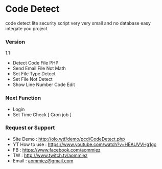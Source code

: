 # Code Detect
 code detect lite security script very very small and no database
 easy integate you project

### Version
1.1
- Detect Code File PHP
- Send Email File Not Math
- Set File Type Detect
- Set File Not Detect
- Show Line Number Code Edit

### Next Function

- Login
- Set Time Check [ Cron job ]

### Request or Support
- Site Demo : http://olo.wtf/demo/pcd/CodeDetect.php
- YT How to use : https://www.youtube.com/watch?v=HEAUVVHg1gc
- FB : https://www.facebook.com/aommiez
- TW : http://www.twitch.tv/aommiez
- Email : aommiez@gmail.com
 



